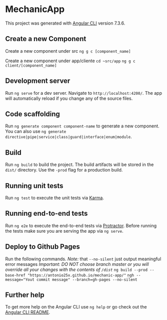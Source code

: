# MechanicApp

This project was generated with [Angular CLI](https://github.com/angular/angular-cli) version 7.3.6.

## Create a new Component

Create a new component under src
`ng g c [component_name]`

Create a new component under app/cliente
`cd ~src/app`
`ng g c client/[component_name]`

## Development server

Run `ng serve` for a dev server. Navigate to `http://localhost:4200/`. The app will automatically reload if you change any of the source files.

## Code scaffolding

Run `ng generate component component-name` to generate a new component. You can also use `ng generate directive|pipe|service|class|guard|interface|enum|module`.

## Build

Run `ng build` to build the project. The build artifacts will be stored in the `dist/` directory. Use the `-prod` flag for a production build.

## Running unit tests

Run `ng test` to execute the unit tests via [Karma](https://karma-runner.github.io).

## Running end-to-end tests

Run `ng e2e` to execute the end-to-end tests via [Protractor](http://www.protractortest.org/).
Before running the tests make sure you are serving the app via `ng serve`.

## Deploy to Github Pages
Run the following commands.
*Note:* that `--no-silent` just output meaningful error messages
*Important: DO NOT choose branch master or you will override all your changes with the contents of `/dist`*
`ng build --prod --base-href "https://antonio25x.github.io/mechanic-app/"`
`ngh --message="Yout commit message" --branch=gh-pages --no-silent`

## Further help

To get more help on the Angular CLI use `ng help` or go check out the [Angular CLI README](https://github.com/angular/angular-cli/blob/master/README.md).
